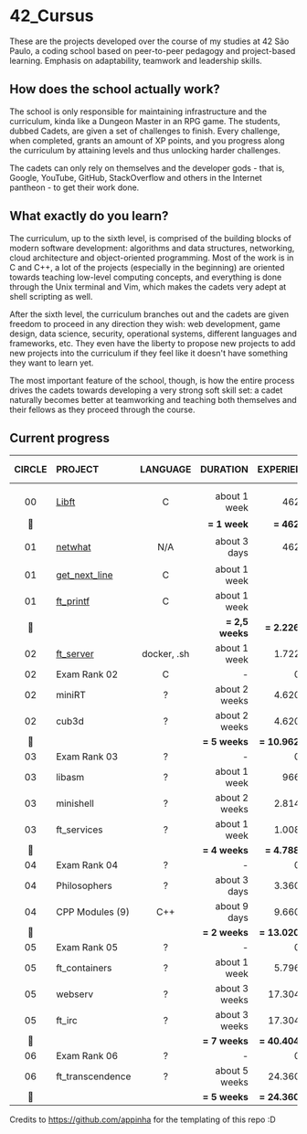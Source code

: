 # 42_Cursus
These are the projects developed over the course of my studies at 42 São Paulo, a coding school based on peer-to-peer pedagogy and project-based learning. Emphasis on adaptability, teamwork and leadership skills.

## How does the school actually work?
The school is only responsible for maintaining infrastructure and the curriculum, kinda like a Dungeon Master in an RPG game. The students, dubbed Cadets, are given a set of challenges to finish. Every challenge, when completed, grants an amount of XP points, and you progress along the curriculum by attaining levels and thus unlocking harder challenges.

The cadets can only rely on themselves and the developer gods - that is, Google, YouTube, GitHub, StackOverflow and others in the Internet pantheon - to get their work done. 

## What exactly do you learn?
The curriculum, up to the sixth level, is comprised of the building blocks of modern software development: algorithms and data structures, networking, cloud architecture and object-oriented programming. Most of the work is in C and C++, a lot of the projects (especially in the beginning) are oriented towards teaching low-level computing concepts, and everything is done through the Unix terminal and Vim, which makes the cadets very adept at shell scripting as well.

After the sixth level, the curriculum branches out and the cadets are given freedom to proceed in any direction they wish: web development, game design, data science, security, operational systems, different languages and frameworks, etc. They even have the liberty to propose new projects to add new projects into the curriculum if they feel like it doesn't have something they want to learn yet.

The most important feature of the school, though, is how the entire process drives the cadets towards developing a very strong soft skill set: a cadet naturally becomes better at teamworking and teaching both themselves and their fellows as they proceed through the course.

## Current progress

|CIRCLE	|PROJECT							|LANGUAGE	|DURATION		|EXPERIENCE		|STATUS			|ATTAINED LEVEL	|
|:-:	|:--								|:-:	|--:			|--:			|--:				|:--			|
|		|								||				|				|		||
|00		|[Libft](./00-Libft)				|C		|about 1 week	|462 XP			|115% :heavy_check_mark:	|level 1 - 3%	|
|:dizzy:|									||**= 1 week**	|**= 462 XP**	|						||
|01		|[netwhat](./01-netwhat)			|N/A		|about 3 days	|462 XP			|100% :heavy_check_mark:	|level 1 - 23%	|
|01		|[get_next_line](./01-get_next_line)|C			|about 1 week	||||
|01		|[ft_printf](./01-ft_printf)		|C			|about 1 week	||||
|:dizzy:|									||**= 2,5 weeks**|**= 2.226 XP**	|						||
|02		|[ft_server](./02-ft_server)		|docker, .sh|about 1 week	|1.722 XP		|||
|02		|Exam Rank 02						|C	|-				|0 XP			|			||
|02		|miniRT								|?			|about 2 weeks	|4.620 XP		|		||
|02		|cub3d								|?			|about 2 weeks	|4.620 XP		|		||
|:dizzy:|									||**= 5 weeks**	|**= 10.962 XP**|						||
|03		|Exam Rank 03						|?	|-				|0 XP			|			||
|03		|libasm								|?			|about 1 week	|966 XP			|		||
|03		|minishell							|?			|about 2 weeks	|2.814 XP		|		||
|03		|ft_services						|?	|about 1 week	|1.008 XP		|					||
|:dizzy:|									||**= 4 weeks**	|**= 4.788 XP**	|						||
|04		|Exam Rank 04						|?	|-				|0 XP			|			||
|04		|Philosophers						|?	|about 3 days	|3.360 XP		|					||
|04		|CPP Modules (9)					|C++	|about 9 days	|9.660 XP		|					||
|:dizzy:|									||**= 2 weeks**	|**= 13.020 XP**|						||
|05		|Exam Rank 05						|?	|-				|0 XP			|			||
|05		|ft_containers						|?	|about 1 week	|5.796 XP		|					||
|05		|webserv							|?			|about 3 weeks	|17.304 XP		|		||
|05		|ft_irc								|?			|about 3 weeks	|17.304 XP		|		||
|:dizzy:|									||**= 7 weeks**	|**= 40.404 XP**|						||
|06		|Exam Rank 06						|?	|-				|0 XP			|			||
|06		|ft_transcendence					|?	|about 5 weeks	|24.360 XP		|					||
|:dizzy:|									||**= 5 weeks**	|**= 24.360 XP**|						||

Credits to https://github.com/appinha for the templating of this repo :D
